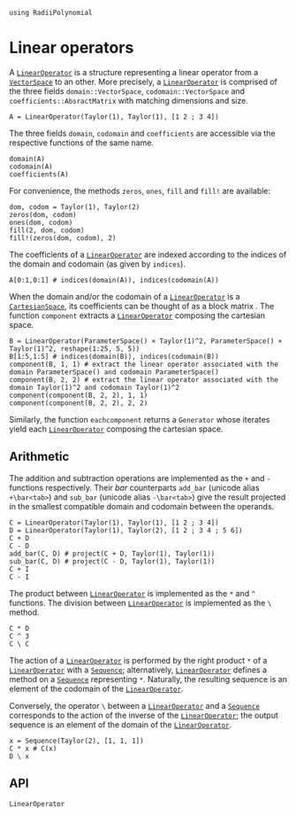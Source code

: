 ```@setup linear_operators
using RadiiPolynomial
```

# Linear operators

A [`LinearOperator`](@ref) is a structure representing a linear operator from a [`VectorSpace`](@ref) to an other. More precisely, a [`LinearOperator`](@ref) is comprised of the three fields `domain::VectorSpace`, `codomain::VectorSpace` and `coefficients::AbsractMatrix` with matching dimensions and size.

```@repl linear_operators
A = LinearOperator(Taylor(1), Taylor(1), [1 2 ; 3 4])
```

The three fields `domain`, `codomain` and `coefficients` are accessible via the respective functions of the same name.

```@repl linear_operators
domain(A)
codomain(A)
coefficients(A)
```

For convenience, the methods `zeros`, `ones`, `fill` and `fill!` are available:

```@repl linear_operators
dom, codom = Taylor(1), Taylor(2)
zeros(dom, codom)
ones(dom, codom)
fill(2, dom, codom)
fill!(zeros(dom, codom), 2)
```

The coefficients of a [`LinearOperator`](@ref) are indexed according to the indices of the domain and codomain (as given by `indices`).

```@repl linear_operators
A[0:1,0:1] # indices(domain(A)), indices(codomain(A))
```

When the domain and/or the codomain of a [`LinearOperator`](@ref) is a [`CartesianSpace`](@ref), its coefficients can be thought of as a block matrix . The function `component` extracts a [`LinearOperator`](@ref) composing the cartesian space.

```@repl linear_operators
B = LinearOperator(ParameterSpace() × Taylor(1)^2, ParameterSpace() × Taylor(1)^2, reshape(1:25, 5, 5))
B[1:5,1:5] # indices(domain(B)), indices(codomain(B))
component(B, 1, 1) # extract the linear operator associated with the domain ParameterSpace() and codomain ParameterSpace()
component(B, 2, 2) # extract the linear operator associated with the domain Taylor(1)^2 and codomain Taylor(1)^2
component(component(B, 2, 2), 1, 1)
component(component(B, 2, 2), 2, 2)
```

Similarly, the function `eachcomponent` returns a `Generator` whose iterates yield each [`LinearOperator`](@ref) composing the cartesian space.

## Arithmetic

The addition and subtraction operations are implemented as the `+` and `-` functions respectively. Their *bar* counterparts `add_bar` (unicode alias `+\bar<tab>`) and `sub_bar` (unicode alias `-\bar<tab>`) give the result projected in the smallest compatible domain and codomain between the operands.

```@repl linear_operators
C = LinearOperator(Taylor(1), Taylor(1), [1 2 ; 3 4])
D = LinearOperator(Taylor(1), Taylor(2), [1 2 ; 3 4 ; 5 6])
C + D
C - D
add_bar(C, D) # project(C + D, Taylor(1), Taylor(1))
sub_bar(C, D) # project(C - D, Taylor(1), Taylor(1))
C + I
C - I
```

The product between [`LinearOperator`](@ref) is implemented as the `*` and `^` functions. The division between [`LinearOperator`](@ref) is implemented as the `\` method.

```@repl linear_operators
C * D
C ^ 3
C \ C
```

The action of a [`LinearOperator`](@ref) is performed by the right product `*` of a [`LinearOperator`](@ref) with a [`Sequence`](@ref); alternatively, [`LinearOperator`](@ref) defines a method on a [`Sequence`](@ref) representing `*`. Naturally, the resulting sequence is an element of the codomain of the [`LinearOperator`](@ref).

Conversely, the operator `\` between a [`LinearOperator`](@ref) and a [`Sequence`](@ref) corresponds to the action of the inverse of the [`LinearOperator`](@ref); the output sequence is an element of the domain of the [`LinearOperator`](@ref).

```@repl linear_operators
x = Sequence(Taylor(2), [1, 1, 1])
C * x # C(x)
D \ x
```

## API

```@docs
LinearOperator
```
